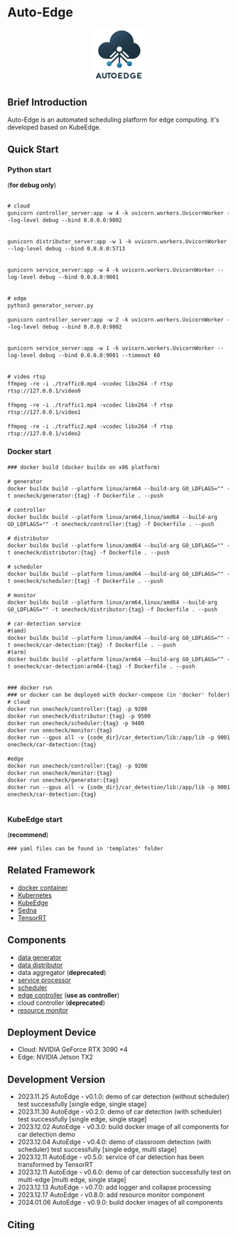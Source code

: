 # Auto-Edge

<center>
    <img src="pic/logo.png" alt="logo" width="120">
</center>

## Brief Introduction


Auto-Edge is an automated scheduling platform for edge computing. it's developed based on KubeEdge.


## Quick Start
### Python start 
(**for debug only**)

```shell

# cloud
gunicorn controller_server:app -w 4 -k uvicorn.workers.UvicornWorker --log-level debug --bind 0.0.0.0:9002


gunicorn distributor_server:app -w 1 -k uvicorn.workers.UvicornWorker --log-level debug --bind 0.0.0.0:5713


gunicorn service_server:app -w 4 -k uvicorn.workers.UvicornWorker --log-level debug --bind 0.0.0.0:9001


# edge
python3 generator_server.py

gunicorn controller_server:app -w 2 -k uvicorn.workers.UvicornWorker --log-level debug --bind 0.0.0.0:9002


gunicorn service_server:app -w 1 -k uvicorn.workers.UvicornWorker --log-level debug --bind 0.0.0.0:9001 --timeout 60


# video rtsp
ffmpeg -re -i ./traffic0.mp4 -vcodec libx264 -f rtsp rtsp://127.0.0.1/video0

ffmpeg -re -i ./traffic1.mp4 -vcodec libx264 -f rtsp rtsp://127.0.0.1/video1

ffmpeg -re -i ./traffic2.mp4 -vcodec libx264 -f rtsp rtsp://127.0.0.1/video2
```

### Docker start
```shell
### docker build (docker buildx on x86 platform)

# generator
docker buildx build --platform linux/arm64 --build-arg GO_LDFLAGS="" -t onecheck/generator:{tag} -f Dockerfile . --push

# controller
docker buildx build --platform linux/arm64,linux/amd64 --build-arg GO_LDFLAGS="" -t onecheck/controller:{tag} -f Dockerfile . --push

# distributor
docker buildx build --platform linux/amd64 --build-arg GO_LDFLAGS="" -t onecheck/distributor:{tag} -f Dockerfile . --push

# scheduler
docker buildx build --platform linux/amd64 --build-arg GO_LDFLAGS="" -t onecheck/scheduler:{tag} -f Dockerfile . --push

# monitor
docker buildx build --platform linux/arm64,linux/amd64 --build-arg GO_LDFLAGS="" -t onecheck/distributor:{tag} -f Dockerfile . --push

# car-detection service
#(amd)
docker buildx build --platform linux/amd64 --build-arg GO_LDFLAGS="" -t onecheck/car-detection:{tag} -f Dockerfile . --push
#(arm)
docker buildx build --platform linux/arm64 --build-arg GO_LDFLAGS="" -t onecheck/car-detection:arm64-{tag} -f Dockerfile . --push


### docker run
### or docker can be deployed with docker-compose (in 'docker' folder)
# cloud
docker run onecheck/controller:{tag} -p 9200
docker run onecheck/distributor:{tag} -p 9500
docker run onecheck/scheduler:{tag} -p 9400
docker run onecheck/monitor:{tag}
docker run --gpus all -v {code_dir}/car_detection/lib:/app/lib -p 9001  onecheck/car-detection:{tag}

#edge
docker run onecheck/controller:{tag} -p 9200
docker run onecheck/monitor:{tag}
docker run onecheck/generator:{tag}
docker run --gpus all -v {code_dir}/car_detection/lib:/app/lib -p 9001  onecheck/car-detection:{tag}


```

### KubeEdge start 
(**recommend**)
```shell
### yaml files can be found in 'templates' folder

```

## Related Framework
- [docker container](https://github.com/docker/docker-ce)
- [Kubernetes](https://github.com/kubernetes/kubernetes)
- [KubeEdge](https://github.com/kubeedge/kubeedge)
- [Sedna](https://github.com/kubeedge/sedna)
- [TensorRT](https://developer.nvidia.com/tensorrt)

## Components
- [data generator](https://github.com/zwh2119/data-generator)
- [data distributor](https://github.com/zwh2119/data-distributor)
- data aggregator (**deprecated**)
- [service processor](https://github.com/zwh2119/car-detection)
- [scheduler](https://github.com/zwh2119/application-scheduler)
- [edge controller](https://github.com/zwh2119/edge-controller) (**use as controller**)
- cloud controller (**deprecated**)
- [resource monitor](https://github.com/zwh2119/resource-monitor)

## Deployment Device
- Cloud: NVIDIA GeForce RTX 3090 *4
- Edge: NVIDIA Jetson TX2

## Development Version
- 2023.11.25 AutoEdge - v0.1.0: demo of car detection (without scheduler) test successfully [single edge, single stage]
- 2023.11.30 AutoEdge - v0.2.0: demo of car detection (with scheduler) test successfully [single edge, single stage]
- 2023.12.02 AutoEdge - v0.3.0: build docker image of all components for car detection demo
- 2023.12.04 AutoEdge - v0.4.0: demo of classroom detection (with scheduler) test successfully [single edge, multi stage]
- 2023.12.11 AutoEdge - v0.5.0: service of car detection has been transformed by TensorRT 
- 2023.12.11 AutoEdge - v0.6.0: demo of car detection successfully test on multi-edge [multi edge, single stage]
- 2023.12.13 AutoEdge - v0.7.0: add logger and collapse processing
- 2023.12.17 AutoEdge - v0.8.0: add resource monitor component 
- 2024.01.06 AutoEdge - v0.9.0: build docker images of all components 


## Citing
